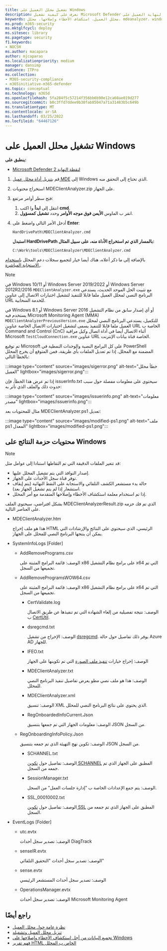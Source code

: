 ```yaml
---
title: تشغيل محلل العميل على Windows
description: تعرف على كيفية تشغيل Microsoft Defender لنقطة النهاية العميل على Windows.
keywords: محلل العميل، استكشاف الأخطاء وإصلاحها، محلل، mdeanalyzer، windows
ms.prod: m365-security
ms.mktglfcycl: deploy
ms.sitesec: library
ms.pagetype: security
f1.keywords:
- NOCSH
ms.author: macapara
author: mjcaparas
ms.localizationpriority: medium
manager: dansimp
audience: ITPro
ms.collection:
- M365-security-compliance
- m365initiative-m365-defender
ms.topic: conceptual
ms.technology: m365d
ms.openlocfilehash: 5fa284f5c57214f356bb6b90e12ca60ae019d277
ms.sourcegitcommit: b0c3ffd7ddee9b30fab85047a71a31483b5c649b
ms.translationtype: MT
ms.contentlocale: ar-SA
ms.lasthandoff: 03/25/2022
ms.locfileid: "64467126"
---
```

# <a name="run-the-client-analyzer-on-windows"></a>تشغيل محلل العميل على Windows

**ينطبق على:**
- [Microsoft Defender لنقطة النهاية 2](https://go.microsoft.com/fwlink/p/?linkid=2154037)

1. قم [بتنزيل أداة محلل عميل MDE](https://aka.ms/mdatpanalyzer) إلى Windows الذي تحتاج إلى التحقق منه.

2. استخراج محتويات MDEClientAnalyzer.zip على الجهاز.

3. فتح سطر أوامر مرتفع:
    1. انتقل إلى **ابدأ** وا اكتب **cmd**.
    2. انقر ب الماوس **الأيمن فوق موجه الأوامر** وحدد **تشغيل كمسؤول**.

4. أدخل الأمر التالي واضغط على **Enter**:

   ```dos
   HardDrivePath\MDEClientAnalyzer.cmd
   ```

   **استبدل HardDrivePath بالمسار الذي تم استخراج الأداة منه، على سبيل المثال:**

   ```dos
   C:\Work\tools\MDEClientAnalyzer\MDEClientAnalyzer.cmd
   ```

بالإضافة إلى ما ذكر أعلاه، هناك أيضا خيار لتجميع سجلات دعم المحلل [باستخدام الاستجابة المباشرة.](troubleshoot-collect-support-log.md).

> [!NOTE]
> في Windows 10/11 أو Windows Server 2019/2022 أو Windows Server 2012R2/2016 [](configure-server-endpoints.md#new-windows-server-2012-r2-and-2016-functionality-in-the-modern-unified-solution-preview) `MDEClientAnalyzer.exe` مع تثبيت الحل الموحد الحديث، يستدعي البرنامج النصي لمحلل العميل ملفا قابلا للتنفيذ لتشغيل اختبارات الاتصال إلى عناوين URL للخدمة السحابية.
>
> في Windows 8.1 أو Windows Server 2016 أو أي إصدار سابق من نظام التشغيل يستخدم فيه Microsoft Monitoring Agent (MMA) `MDEClientAnalyzerPreviousVersion.exe` للتكميل، يستدعي البرنامج النصي لمحلل العميل ملفا قابلا للتنفيذ يسمى لتشغيل اختبارات الاتصال الخاصة عناوين URL الخاصة ب Command and Control (CnC) أثناء الاتصال أيضا في أداة اتصال وكيل مراقبة Microsoft `TestCloudConnection.exe` عناوين URL الخاصة قناة بيانات الإنترنت.


تم توقيع Microsoft على كل البرامج النصية والوحدات النمطية في PowerShell المضمنة مع المحلل.
إذا تم تعديل الملفات بأي طريقة، فمن المتوقع أن يخرج المحلل بالخطأ التالي:

:::image type="content" source="images/sigerror.png" alt-text="خطأ محلل العميل" lightbox="images/sigerror.png":::


إذا تم عرض هذا الخطأ، فإن issuerInfo.txt سيحتوي على معلومات مفصلة حول سبب حدوث ذلك والملف الذي تأثر به:

:::image type="content" source="images/issuerinfo.png" alt-text="معلومات مصدر" lightbox="images/issuerinfo.png":::


مثال للمحتويات بعد MDEClientAnalyzer.ps1 تعديل:

:::image type="content" source="images/modified-ps1.png" alt-text="ملف ps1 المعدل" lightbox="images/modified-ps1.png":::



## <a name="result-package-contents-on-windows"></a>محتويات حزمة النتائج على Windows

> [!NOTE]
> قد تتغير الملفات الدقيقة التي تم التقاطها استنادا إلى عوامل مثل:
>
> - إصدار النوافذ التي يتم تشغيل المحلل عليها.
> - توفر قناة سجل الأحداث على الجهاز.
> - حالة بدء مستشعر الكشف التلقائي والاستجابة على النقط النهائية (يتم إيقاف استشعار إذا لم يتم تشغيل الجهاز بعد).
> - إذا تم استخدام معلمة استكشاف الأخطاء وإصلاحها المتقدمة مع أمر المحلل.

بشكل افتراضي، سيحتوي الملف MDEClientAnalyzerResult.zip الذي تم فك حزمه على العناصر التالية.

- MDEClientAnalyzer.htm

  هذا هو ملف إخراج HTML الرئيسي، الذي سيحتوي على النتائج والإرشادات التي يمكن أن ينتجها البرنامج النصي للمحلل على الجهاز.

- SystemInfoLogs \[Folder\]
  - AddRemovePrograms.csv

    الوصف: قائمة البرامج المثبتة على x86 على برامج نظام التشغيل x64 التي تم تجميعها من السجل.

  - AddRemoveProgramsWOW64.csv

    الوصف: قائمة البرامج المثبتة على x86 على برامج نظام التشغيل x64 التي تم تجميعها من السجل.

    - CertValidate.log

      الوصف: نتيجة تفصيلية من إلغاء الشهادة التي تم تنفيذها عن طريق الاتصال ب [CertUtil](/windows-server/administration/windows-commands/certutil).

    - dsregcmd.txt

      الوصف: الإخراج من تشغيل [dsregcmd](/azure/active-directory/devices/troubleshoot-device-dsregcmd). يوفر ذلك تفاصيل حول حالة Azure AD للجهاز.

    - IFEO.txt

      الوصف: إخراج خيارات [تنفيذ ملف الصورة](/previous-versions/windows/desktop/xperf/image-file-execution-options) التي تم تكوينها على الجهاز

    - MDEClientAnalyzer.txt

      الوصف: هذا هو ملف نصي مطو يعرض تفاصيل تنفيذ البرنامج النصي للمحلل.

    - MDEClientAnalyzer.xml

      الوصف: تنسيق XML الذي يحتوي على نتائج البرنامج النصي للمحلل.

    - RegOnboardedInfoCurrent.Json

      الوصف: معلومات الجهاز التي تم جمعها بتنسيق JSON من السجل.

  - RegOnboardingInfoPolicy.Json

    الوصف: تكوين نهج التهيئة الذي تم جمعه بتنسيق JSON من السجل.

    - SCHANNEL.txt

      الوصف: تفاصيل حول [تكوين SCHANNEL](/windows-server/security/tls/manage-tls) المطبق على الجهاز الذي تم جمعه من السجل.

    - SessionManager.txt

      الوصف: يتم جمع الإعدادات الخاصة ب "إدارة جلسات العمل" من السجل.

    - SSL_00010002.txt

      الوصف: تفاصيل حول [تكوين SSL](/windows-server/security/tls/manage-tls) المطبق على الجهاز الذي تم جمعه من السجل.

- EventLogs [Folder]

  - utc.evtx

    الوصف: تصدير سجل أحداث DiagTrack

  - senseIR.evtx

    الوصف: تصدير سجل أحداث "التحقيق التلقائي"

  - sense.evtx

    الوصف: تصدير سجل أحداث المستشعر الرئيسي

  - OperationsManager.evtx

    الوصف: تصدير سجل أحداث Microsoft Monitoring Agent




## <a name="see-also"></a>راجع أيضًا

- [نظرة عامة حول محلل العميل](overview-client-analyzer.md)
- [تنزيل محلل العميل وتشغيله](download-client-analyzer.md)
- [تجميع البيانات من أجل استكشاف الأخطاء وإصلاحها على Windows](data-collection-analyzer.md)
- [فهم تقرير HTML الخاص ب المحلل](analyzer-report.md)
